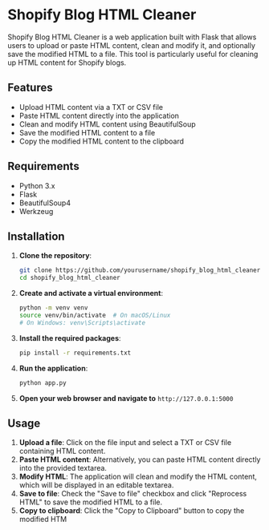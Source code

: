 # Shopify Blog HTML Cleaner

Shopify Blog HTML Cleaner is a web application built with Flask that allows users to upload or paste HTML content, clean and modify it, and optionally save the modified HTML to a file. This tool is particularly useful for cleaning up HTML content for Shopify blogs.

## Features

- Upload HTML content via a TXT or CSV file
- Paste HTML content directly into the application
- Clean and modify HTML content using BeautifulSoup
- Save the modified HTML content to a file
- Copy the modified HTML content to the clipboard

## Requirements

- Python 3.x
- Flask
- BeautifulSoup4
- Werkzeug

## Installation

1. **Clone the repository**:

    ```bash
    git clone https://github.com/yourusername/shopify_blog_html_cleaner.git
    cd shopify_blog_html_cleaner
    ```

2. **Create and activate a virtual environment**:

    ```bash
    python -m venv venv
    source venv/bin/activate  # On macOS/Linux
    # On Windows: venv\Scripts\activate
    ```

3. **Install the required packages**:

    ```bash
    pip install -r requirements.txt
    ```

4. **Run the application**:

    ```bash
    python app.py
    ```

5. **Open your web browser and navigate to** `http://127.0.0.1:5000`

## Usage

1. **Upload a file**: Click on the file input and select a TXT or CSV file containing HTML content.
2. **Paste HTML content**: Alternatively, you can paste HTML content directly into the provided textarea.
3. **Modify HTML**: The application will clean and modify the HTML content, which will be displayed in an editable textarea.
4. **Save to file**: Check the "Save to file" checkbox and click "Reprocess HTML" to save the modified HTML to a file.
5. **Copy to clipboard**: Click the "Copy to Clipboard" button to copy the modified HTM
